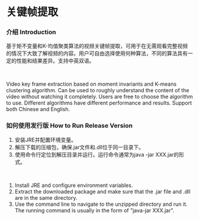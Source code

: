 # 关键帧提取

### 介绍 Introduction
基于矩不变量和K-均值聚类算法的视频关键帧提取，可用于在无需观看完整视频的情况下大致了解视频的内容。用户可自由选择使用何种算法，不同的算法具有一定的性能和结果差异。支持中英双语。

<br/>

Video key frame extraction based on moment invariants and K-means clustering algorithm. Can be used to roughly understand the content of the video without watching it completely. Users are free to choose the algorithm to use. Different algorithms have different performance and results. Support both Chinese and English.

### 如何使用发行版 How to Run Release Version
1. 安装JRE并配置环境变量。
2. 解压下载的压缩包，确保.jar文件和.dll位于同一目录下。
3. 使用命令行定位到解压目录并运行。运行命令通常为java -jar XXX.jar的形式。

<br/>

1. Install JRE and configure environment variables.
2. Extract the downloaded package and make sure that the .jar file and .dll are in the same directory.
3. Use the command line to navigate to the unzipped directory and run it. The running command is usually in the form of "java-jar XXX.jar".